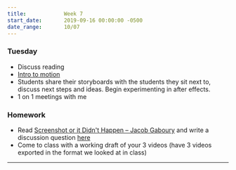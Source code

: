 ```yaml
---
title:            Week 7
start_date:       2019-09-16 00:00:00 -0500
date_range:       10/07
---
```


### Tuesday

- Discuss reading
- [Intro to motion](https://paper.dropbox.com/doc/Intro-to-Motion--AmOxZSeNeJ8PxwAHVzm9LqqRAQ-8okdxRyLaISOnWODuRAos)
- Students share their storyboards with the students they sit next to, discuss next steps and ideas. Begin experimenting in after effects.
- 1 on 1 meetings with me

### Homework
- Read [Screenshot or it Didn't Happen – Jacob Gaboury](https://www.fotomuseum.ch/en/explore/still-searching/articles/156303_screenshot_or_it_didnt_happen) and write a discussion question [here](https://paper.dropbox.com/doc/Mobile-Design-Discussion-Question--AmMIzIeRje8R6b9C6wRg28RRAQ-ugtPKeKjrtvOsF6TWeGmr)
- Come to class with a working draft of your 3 videos (have 3 videos exported in the format we looked at in class)

---
